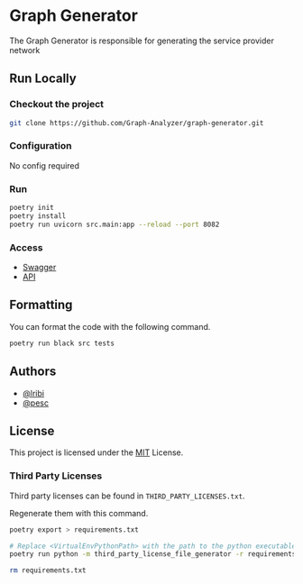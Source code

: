 # Graph Generator
The Graph Generator is responsible for generating the service provider network


## Run Locally

### Checkout the project
```zsh
git clone https://github.com/Graph-Analyzer/graph-generator.git
```

### Configuration
No config required

### Run

```zsh
poetry init
poetry install
poetry run uvicorn src.main:app --reload --port 8082
```

### Access

- [Swagger](http://localhost:8082/docs)
- [API](http://localhost:8082/)

## Formatting
You can format the code with the following command.

```zsh
poetry run black src tests
```

## Authors

- [@lribi](https://github.com/lribi)
- [@pesc](https://github.com/pesc)

## License

This project is licensed under the [MIT](https://github.com/Graph-Analyzer/graph-generator/blob/main/LICENSE) License.

### Third Party Licenses

Third party licenses can be found in `THIRD_PARTY_LICENSES.txt`.

Regenerate them with this command.

```zsh
poetry export > requirements.txt

# Replace <VirtualEnvPythonPath> with the path to the python executable found with "poetry env info --path"
poetry run python -m third_party_license_file_generator -r requirements.txt -p <VirtualEnvPythonPath> -o THIRD-PARTY-LICENSES.txt

rm requirements.txt
```
